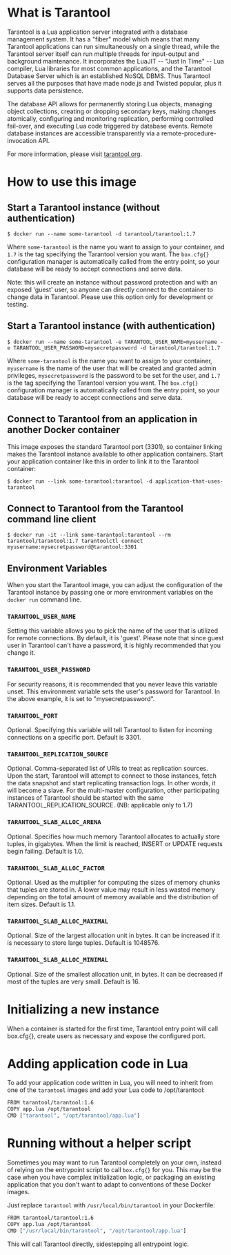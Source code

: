 # What is Tarantool

Tarantool is a Lua application server integrated with a database management system. It has a "fiber" model which means that many Tarantool applications can run simultaneously on a single thread, while the Tarantool server itself can run multiple threads for input-output and background maintenance. It incorporates the LuaJIT -- "Just In Time" -- Lua compiler, Lua libraries for most common applications, and the Tarantool Database Server which is an established NoSQL DBMS. Thus Tarantool serves all the purposes that have made node.js and Twisted popular, plus it supports data persistence.

The database API allows for permanently storing Lua objects, managing object collections, creating or dropping secondary keys, making changes atomically, configuring and monitoring replication, performing controlled fail-over, and executing Lua code triggered by database events. Remote database instances are accessible transparently via a remote-procedure-invocation API.

For more information, please visit [tarantool.org](http://tarantool.org).

# How to use this image

## Start a Tarantool instance (without authentication)

```console
$ docker run --name some-tarantool -d tarantool/tarantool:1.7
```

Where `some-tarantool` is the name you want to assign to your container, and `1.7` is the tag specifying the Tarantool version you want. The `box.cfg{}` configuration manager is automatically called from the entry point, so your database will be ready to accept connections and serve data.

Note: this will create an instance without password protection and with an exposed 'guest' user, so anyone can directly connect to the container to change data in Tarantool. Please use this option only for development or testing.

## Start a Tarantool instance (with authentication)

```console
$ docker run --name some-tarantool -e TARANTOOL_USER_NAME=myusername -e TARANTOOL_USER_PASSWORD=mysecretpassword -d tarantool/tarantool:1.7
```

Where `some-tarantool` is the name you want to assign to your container, `myusername` is the name of the user that will be created and granted admin privileges, `mysecretpassword` is the password to be set for the user, and `1.7` is the tag specifying the Tarantool version you want. The `box.cfg{}` configuration manager is automatically called from the entry point, so your database will be ready to accept connections and serve data.

## Connect to Tarantool from an application in another Docker container

This image exposes the standard Tarantool port (3301), so container linking makes the Tarantool instance available to other application containers. Start your application container like this in order to link it to the Tarantool container:

```console
$ docker run --link some-tarantool:tarantool -d application-that-uses-tarantool
```

## Connect to Tarantool from the Tarantool command line client

```console
$ docker run -it --link some-tarantool:tarantool --rm tarantool/tarantool:1.7 tarantoolctl connect myusername:mysecretpassword@tarantool:3301
```

## Environment Variables

When you start the Tarantool image, you can adjust the configuration of the Tarantool instance by passing one or more environment variables on the `docker run` command line.

### `TARANTOOL_USER_NAME`

Setting this variable allows you to pick the name of the user that is utilized for remote connections. By default, it is 'guest'. Please note that since guest user in Tarantool can't have a password, it is highly recommended that you change it.

### `TARANTOOL_USER_PASSWORD`

For security reasons, it is recommended that you never leave this variable unset. This environment variable sets the user's password for Tarantool. In the above example, it is set to "mysecretpassword".

### `TARANTOOL_PORT`

Optional. Specifying this variable will tell Tarantool to listen for incoming connections on a specific port. Default is 3301.

### `TARANTOOL_REPLICATION_SOURCE`

Optional. Comma-separated list of URIs to treat as replication sources. Upon the start, Tarantool will attempt to connect to those instances, fetch the data snapshot and start replicating transaction logs. In other words, it will become a slave. For the multi-master configuration, other participating instances of Tarantool should be started with the same TARANTOOL_REPLICATION_SOURCE. (NB: applicable only to 1.7)

### `TARANTOOL_SLAB_ALLOC_ARENA`

Optional. Specifies how much memory Tarantool allocates to actually store tuples, in gigabytes. When the limit is reached, INSERT or UPDATE requests begin failing. Default is 1.0.

### `TARANTOOL_SLAB_ALLOC_FACTOR`

Optional. Used as the multiplier for computing the sizes of memory chunks that tuples are stored in. A lower value may result in less wasted memory depending on the total amount of memory available and the distribution of item sizes. Default is 1.1.

### `TARANTOOL_SLAB_ALLOC_MAXIMAL`

Optional. Size of the largest allocation unit in bytes. It can be increased if it is necessary to store large tuples. Default is 1048576.

### `TARANTOOL_SLAB_ALLOC_MINIMAL`

Optional. Size of the smallest allocation unit, in bytes. It can be decreased if most of the tuples are very small. Default is 16.

# Initializing a new instance

When a container is started for the first time, Tarantool entry point will call box.cfg{}, create users as necessary and expose the configured port.

# Adding application code in Lua

To add your application code written in Lua, you will need to inherit from one of the `tarantool` images and add your Lua code to /opt/tarantool:

```bash
FROM tarantool/tarantool:1.6
COPY app.lua /opt/tarantool
CMD ["tarantool", "/opt/tarantool/app.lua"]
```

# Running without a helper script

Sometimes you may want to run Tarantool completely on your own, instead of relying on the entrypoint script to call `box.cfg{}` for you. This may be the case when you have complex initialization logic, or packaging an existing application that you don't want to adapt to conventions of these Docker images.

Just replace `tarantool` with `/usr/local/bin/tarantool` in your Dockerfile:

```bash
FROM tarantool/tarantool:1.6
COPY app.lua /opt/tarantool
CMD ["/usr/local/bin/tarantool", "/opt/tarantool/app.lua"]
```

This will call Tarantool directly, sidestepping all entrypoint logic.
